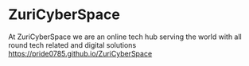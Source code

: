 # ZuriCyberSpace
At ZuriCyberSpace we are an online tech hub serving the world with all round tech related and digital solutions
https://pride0785.github.io/ZuriCyberSpace